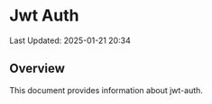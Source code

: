 # Jwt Auth

Last Updated: 2025-01-21 20:34

 
## Overview

This document provides information about jwt-auth.

